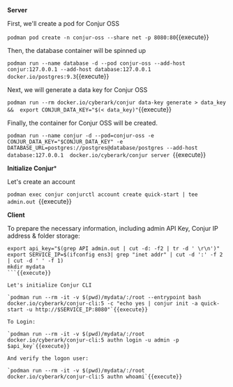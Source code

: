 
**Server**

First, we'll create a pod for Conjur OSS

`podman pod create -n conjur-oss --share net -p 8080:80`{{execute}}

Then, the database container will be spinned up

`podman run --name database -d --pod conjur-oss --add-host conjur:127.0.0.1 --add-host database:127.0.0.1 docker.io/postgres:9.3`{{execute}}

Next, we will generate a data key for Conjur OSS

`podman run --rm docker.io/cyberark/conjur data-key generate > data_key &&  export CONJUR_DATA_KEY="$(< data_key)"`{{execute}}

Finally, the container for Conjur OSS will be created. 

`podman run --name conjur -d --pod=conjur-oss -e CONJUR_DATA_KEY="$CONJUR_DATA_KEY" -e DATABASE_URL=postgres://postgres@database/postgres --add-host database:127.0.0.1  docker.io/cyberark/conjur server `{{execute}}

**Initialize Conjur***

Let's create an account

`podman exec conjur conjurctl account create quick-start | tee admin.out `{{execute}}


**Client**

To prepare the necessary information, including admin API Key, Conjur IP address & folder storage:

```
export api_key="$(grep API admin.out | cut -d: -f2 | tr -d ' \r\n')"
export SERVICE_IP=$(ifconfig ens3| grep "inet addr" | cut -d ':' -f 2 | cut -d ' ' -f 1)
mkdir mydata
```{{execute}}

Let's initialize Conjur CLI

`podman run --rm -it -v $(pwd)/mydata/:/root --entrypoint bash docker.io/cyberark/conjur-cli:5 -c "echo yes | conjur init -a quick-start -u http://$SERVICE_IP:8080"`{{execute}}

To Login:

`podman run --rm -it -v $(pwd)/mydata/:/root docker.io/cyberark/conjur-cli:5 authn login -u admin -p $api_key`{{execute}}

And verify the logon user:

`podman run --rm -it -v $(pwd)/mydata/:/root docker.io/cyberark/conjur-cli:5 authn whoami`{{execute}}

